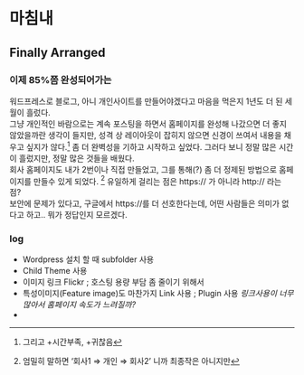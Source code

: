 # 마침내
## Finally Arranged
### 이제 85%쯤 완성되어가는
워드프레스로 블로그, 아니 개인사이트를 만들어야겠다고 마음을 먹은지 1년도 더 된 세월이 흘렀다.  
그냥 개인적인 바람으로는 계속 포스팅을 하면서 홈페이지를 완성해 나갔으면 더 좋지 않았을까란 생각이 들지만, 성격 상 레이아웃이 잡히지 않으면 신경이 쓰여서 내용을 채우고 싶지가 않다.[^1]  좀 더 완벽성을 기하고 시작하고 싶었다. 그러다 보니 정말 많은 시간이 흘렀지만, 정말 많은 것들을 배웠다.  
회사 홈페이지도 내가 2번이나 직접 만들었고, 그를 통해(?) 좀 더 정제된 방법으로 홈페이지를 만들수 있게 되었다. [^2]
유일하게 걸리는 점은 https:// 가 아니라 http:// 라는 점?  
보안에 문제가 있다고, 구글에서 https://를 더 선호한다는데, 어떤 사람들은 의미가 없다고 하고.. 뭐가 정답인지 모르겠다. 

### log
- Wordpress 설치 할 때 subfolder 사용
- Child Theme 사용
- 이미지 링크 Flickr ; 호스팅 용량 부담 좀 줄이기 위해서
- 특성이미지(Feature image)도 마찬가지 Link 사용 ; Plugin 사용
	_링크사용이 너무 많아서 홈페이지 속도가 느려질까?_
- 



[^1]:	그리고 +시간부족, +귀찮음

[^2]:	엄밀히 말하면 ‘회사1 ⇒ 개인 ⇒ 회사2’ 니까 최종작은 아니지만 
